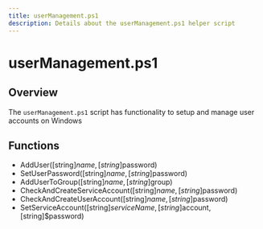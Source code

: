 ```yaml
---
title: userManagement.ps1
description: Details about the userManagement.ps1 helper script
---
```


# userManagement.ps1

## Overview

The `userManagement.ps1` script has functionality to setup and manage user accounts on Windows

## Functions

* AddUser([string]$name, [string]$password)
* SetUserPassword([string]$name, [string]$password)
* AddUserToGroup([string]$name, [string]$group)
* CheckAndCreateServiceAccount([string]$name, [string]$password)
* CheckAndCreateUserAccount([string]$name, [string]$password)
* SetServiceAccount([string]$serviceName, [string]$account, [string]$password)
